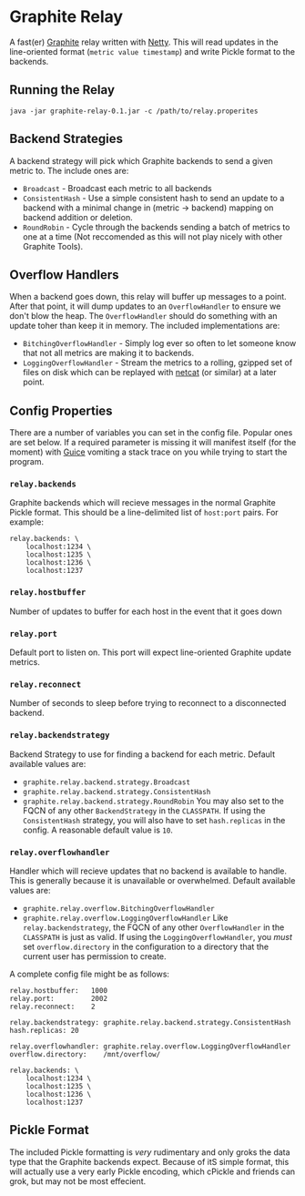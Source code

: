 Graphite Relay
==============
A fast(er) [Graphite](http://graphite.wikidot.com/) relay written with
[Netty](http://www.jboss.org/netty). This will read updates in the line-oriented
format (`metric value timestamp`) and write Pickle format to the backends.

Running the Relay
------------------
    java -jar graphite-relay-0.1.jar -c /path/to/relay.properites


Backend Strategies
------------------
A backend strategy will pick which Graphite backends to send a given metric to.
The include ones are:

* `Broadcast` - Broadcast each metric to all backends
* `ConsistentHash` - Use a simple consistent hash to send an update to a backend
  with a minimal change in (metric -> backend) mapping on backend addition or
  deletion.
* `RoundRobin` - Cycle through the backends sending a batch of metrics to one at a
  time (Not reccomended as this will not play nicely with other Graphite Tools).

Overflow Handlers
-----------------
When a backend goes down, this relay will buffer up messages to a point. After
that point, it will dump updates to an `OverflowHandler` to ensure we don't blow
the heap. The `OverflowHandler` should do something with an update toher than
keep it in memory. The included implementations are:

* `BitchingOverflowHandler` - Simply log ever so often to let someone know that
  not all metrics are making it to backends.
* `LoggingOverflowHandler` - Stream the metrics to a rolling, gzipped set of
  files on disk which can be replayed with
  [netcat](http://netcat.sourceforge.net/) (or similar) at a later point.

Config Properties
-----------------
There are a number of variables you can set in the config file. Popular ones are
set below. If a required parameter is missing it will manifest itself (for the
moment) with [Guice](http://code.google.com/p/google-guice/) vomiting a stack
trace on you while trying to start the program.

### `relay.backends`
Graphite backends which will recieve messages in the normal Graphite Pickle
format. This should be a line-delimited list of `host:port` pairs. For example:

    relay.backends: \
        localhost:1234 \
        localhost:1235 \
        localhost:1236 \
        localhost:1237

### `relay.hostbuffer`
Number of updates to buffer for each host in the event that it goes down

### `relay.port`
Default port to listen on. This port will expect line-oriented Graphite update
metrics.

### `relay.reconnect`
Number of seconds to sleep before trying to reconnect to a disconnected backend.

### `relay.backendstrategy`
Backend Strategy to use for finding a backend for each metric. Default available
values are:
- `graphite.relay.backend.strategy.Broadcast`
- `graphite.relay.backend.strategy.ConsistentHash`
- `graphite.relay.backend.strategy.RoundRobin`
You may also set to the FQCN of any other `BackendStrategy` in the `CLASSPATH`.
If using the `ConsistentHash` strategy, you will also have to set
`hash.replicas` in the config. A reasonable default value is `10`.

### `relay.overflowhandler`
Handler which will recieve updates that no backend is available to handle. This
is generally because it is unavailable or overwhelmed. Default available values
are:
- `graphite.relay.overflow.BitchingOverflowHandler`
- `graphite.relay.overflow.LoggingOverflowHandler`
Like `relay.backendstrategy`, the FQCN of any other `OverflowHandler` in the
`CLASSPATH` is just as valid. If using the `LoggingOverflowHandler`, you _must_
set `overflow.directory` in the configuration to a directory that the current
user has permission to create.

A complete config file might be as follows:

    relay.hostbuffer:   1000
    relay.port:         2002
    relay.reconnect:    2
    
    relay.backendstrategy: graphite.relay.backend.strategy.ConsistentHash
    hash.replicas: 20

    relay.overflowhandler: graphite.relay.overflow.LoggingOverflowHandler
    overflow.directory:    /mnt/overflow/
    
    relay.backends: \
        localhost:1234 \
        localhost:1235 \
        localhost:1236 \
        localhost:1237


Pickle Format
-------------
The included Pickle formatting is _very_ rudimentary and only groks the data
type that the Graphite backends expect. Because of itS simple format, this will
actually use a very early Pickle encoding, which cPickle and friends can grok,
but may not be most effecient.
